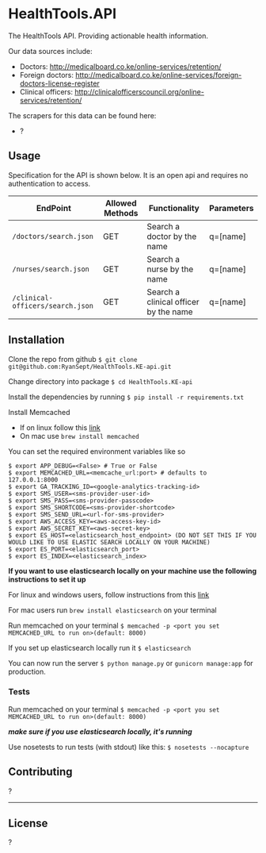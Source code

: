# HealthTools.API

The HealthTools API. Providing actionable health information.

Our data sources include: 

- Doctors: http://medicalboard.co.ke/online-services/retention/
- Foreign doctors: http://medicalboard.co.ke/online-services/foreign-doctors-license-register
- Clinical officers: http://clinicalofficerscouncil.org/online-services/retention/

The scrapers for this data can be found here:

- ?

## Usage

Specification for the API is shown below. It is an open api and requires no authentication to access.


| EndPoint                            | Allowed Methods  | Functionality                                            | Parameters |
|-------------------------------------|------------------|----------------------------------------------------------|------------|
| `/doctors/search.json`              | GET              | Search a doctor by the name                              | q=[name]   |
| `/nurses/search.json`               | GET              | Search a nurse by the name                               | q=[name]   |
| `/clinical-officers/search.json`    | GET              | Search a clinical officer by the name                    | q=[name]   |


## Installation

Clone the repo from github `$ git clone git@github.com:RyanSept/HealthTools.KE-api.git`

Change directory into package `$ cd HealthTools.KE-api`

Install the dependencies by running `$ pip install -r requirements.txt`

Install Memcached
 * If on linux follow this [link](https://github.com/memcached/memcached/wiki/Install)
 * On mac use `brew install memcached`

You can set the required environment variables like so
```<>
$ export APP_DEBUG=<False> # True or False
$ export MEMCACHED_URL=<memcache_url:port> # defaults to 127.0.0.1:8000
$ export GA_TRACKING_ID=<google-analytics-tracking-id>
$ export SMS_USER=<sms-provider-user-id>
$ export SMS_PASS=<sms-provider-passcode>
$ export SMS_SHORTCODE=<sms-provider-shortcode>
$ export SMS_SEND_URL=<url-for-sms-provider>
$ export AWS_ACCESS_KEY=<aws-access-key-id>
$ export AWS_SECRET_KEY=<aws-secret-key>
$ export ES_HOST=<elasticsearch_host_endpoint> (DO NOT SET THIS IF YOU WOULD LIKE TO USE ELASTIC SEARCH LOCALLY ON YOUR MACHINE)
$ export ES_PORT=<elasticsearch_port>
$ export ES_INDEX=<elasticsearch_index>
```
**If you want to use elasticsearch locally on your machine use the following instructions to set it up**

For linux and windows users, follow instructions from this [link](https://www.elastic.co/guide/en/elasticsearch/reference/current/setup.html)

For mac users run `brew install elasticsearch` on your terminal

Run memcached on your terminal `$ memcached -p <port you set MEMCACHED_URL to run on>(default: 8000)`

If you set up elasticsearch locally run it `$ elasticsearch`

You can now run the server `$ python manage.py` or `gunicorn manage:app` for production.



### Tests

Run memcached on your terminal `$ memcached -p <port you set MEMCACHED_URL to run on>(default: 8000)`

_**make sure if you use elasticsearch locally, it's running**_

Use nosetests to run tests (with stdout) like this:
```$ nosetests --nocapture```



## Contributing

?

---

## License

?
